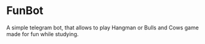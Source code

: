 # FunBot

A simple telegram bot, that allows to play Hangman or Bulls and Cows game made for fun while studying. 
